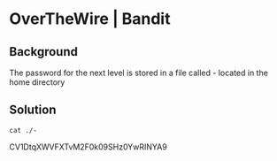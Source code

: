 # OverTheWire | Bandit

## Background

The password for the next level is stored in a file called - located in the home directory

## Solution

`cat ./-`

CV1DtqXWVFXTvM2F0k09SHz0YwRINYA9
